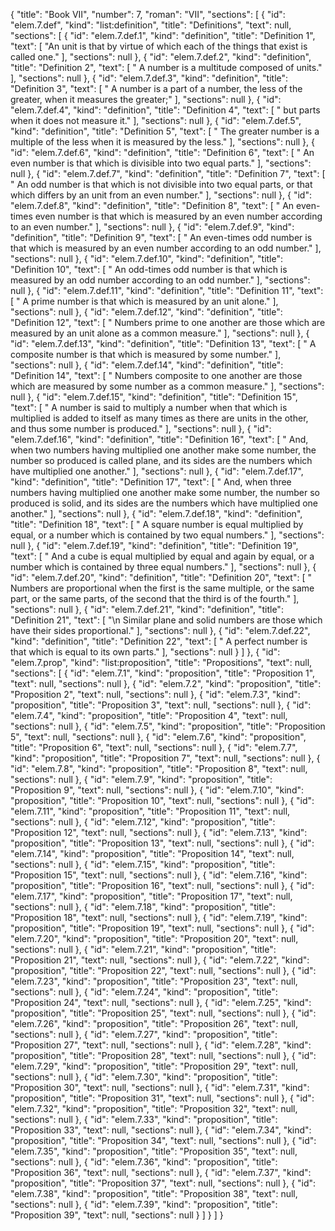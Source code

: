 {
  "title": "Book VII",
  "number": 7,
  "roman": "VII",
  "sections": [
    {
      "id": "elem.7.def",
      "kind": "list:definition",
      "title": "Definitions",
      "text": null,
      "sections": [
        {
          "id": "elem.7.def.1",
          "kind": "definition",
          "title": "Definition 1",
          "text": [
            "An unit is that by virtue of which each of the things that exist is called one."
          ],
          "sections": null
        },
        {
          "id": "elem.7.def.2",
          "kind": "definition",
          "title": "Definition 2",
          "text": [
            " A number is a multitude composed of units."
          ],
          "sections": null
        },
        {
          "id": "elem.7.def.3",
          "kind": "definition",
          "title": "Definition 3",
          "text": [
            " A number is a part of a number, the less of the greater, when it measures the greater;"
          ],
          "sections": null
        },
        {
          "id": "elem.7.def.4",
          "kind": "definition",
          "title": "Definition 4",
          "text": [
            " but parts when it does not measure it."
          ],
          "sections": null
        },
        {
          "id": "elem.7.def.5",
          "kind": "definition",
          "title": "Definition 5",
          "text": [
            " The greater number is a multiple of the less when it is measured by the less."
          ],
          "sections": null
        },
        {
          "id": "elem.7.def.6",
          "kind": "definition",
          "title": "Definition 6",
          "text": [
            " An even number is that which is divisible into two equal parts."
          ],
          "sections": null
        },
        {
          "id": "elem.7.def.7",
          "kind": "definition",
          "title": "Definition 7",
          "text": [
            " An odd number is that which is not divisible into two equal parts, or that which differs by an unit from an even number."
          ],
          "sections": null
        },
        {
          "id": "elem.7.def.8",
          "kind": "definition",
          "title": "Definition 8",
          "text": [
            " An even-times even number is that which is measured by an even number according to an even number."
          ],
          "sections": null
        },
        {
          "id": "elem.7.def.9",
          "kind": "definition",
          "title": "Definition 9",
          "text": [
            " An even-times odd number is that which is measured by an even number according to an odd number."
          ],
          "sections": null
        },
        {
          "id": "elem.7.def.10",
          "kind": "definition",
          "title": "Definition 10",
          "text": [
            " An odd-times odd number is that which is measured by an odd number according to an odd number."
          ],
          "sections": null
        },
        {
          "id": "elem.7.def.11",
          "kind": "definition",
          "title": "Definition 11",
          "text": [
            " A prime number is that which is measured by an unit alone."
          ],
          "sections": null
        },
        {
          "id": "elem.7.def.12",
          "kind": "definition",
          "title": "Definition 12",
          "text": [
            " Numbers prime to one another are those which are measured by an unit alone as a common measure."
          ],
          "sections": null
        },
        {
          "id": "elem.7.def.13",
          "kind": "definition",
          "title": "Definition 13",
          "text": [
            " A composite number is that which is measured by some number."
          ],
          "sections": null
        },
        {
          "id": "elem.7.def.14",
          "kind": "definition",
          "title": "Definition 14",
          "text": [
            " Numbers composite to one another are those which are measured by some number as a common measure."
          ],
          "sections": null
        },
        {
          "id": "elem.7.def.15",
          "kind": "definition",
          "title": "Definition 15",
          "text": [
            " A number is said to multiply a number when that which is multiplied is added to itself as many times as there are units in the other, and thus some number is produced."
          ],
          "sections": null
        },
        {
          "id": "elem.7.def.16",
          "kind": "definition",
          "title": "Definition 16",
          "text": [
            " And, when two numbers having multiplied one another make some number, the number so produced is called plane, and its sides are the numbers which have multiplied one another."
          ],
          "sections": null
        },
        {
          "id": "elem.7.def.17",
          "kind": "definition",
          "title": "Definition 17",
          "text": [
            " And, when three numbers having multiplied one another make some number, the number so produced is solid, and its sides are the numbers which have multiplied one another."
          ],
          "sections": null
        },
        {
          "id": "elem.7.def.18",
          "kind": "definition",
          "title": "Definition 18",
          "text": [
            " A square number is equal multiplied by equal, or a number which is contained by two equal numbers."
          ],
          "sections": null
        },
        {
          "id": "elem.7.def.19",
          "kind": "definition",
          "title": "Definition 19",
          "text": [
            " And a cube is equal multiplied by equal and again by equal, or a number which is contained by three equal numbers."
          ],
          "sections": null
        },
        {
          "id": "elem.7.def.20",
          "kind": "definition",
          "title": "Definition 20",
          "text": [
            " Numbers are proportional when the first is the same multiple, or the same part, or the same parts, of the second that the third is of the fourth."
          ],
          "sections": null
        },
        {
          "id": "elem.7.def.21",
          "kind": "definition",
          "title": "Definition 21",
          "text": [
            "\n       Similar plane and solid numbers are those which have their sides proportional."
          ],
          "sections": null
        },
        {
          "id": "elem.7.def.22",
          "kind": "definition",
          "title": "Definition 22",
          "text": [
            " A perfect number is that which is equal to its own parts."
          ],
          "sections": null
        }
      ]
    },
    {
      "id": "elem.7.prop",
      "kind": "list:proposition",
      "title": "Propositions",
      "text": null,
      "sections": [
        {
          "id": "elem.7.1",
          "kind": "proposition",
          "title": "Proposition 1",
          "text": null,
          "sections": null
        },
        {
          "id": "elem.7.2",
          "kind": "proposition",
          "title": "Proposition 2",
          "text": null,
          "sections": null
        },
        {
          "id": "elem.7.3",
          "kind": "proposition",
          "title": "Proposition 3",
          "text": null,
          "sections": null
        },
        {
          "id": "elem.7.4",
          "kind": "proposition",
          "title": "Proposition 4",
          "text": null,
          "sections": null
        },
        {
          "id": "elem.7.5",
          "kind": "proposition",
          "title": "Proposition 5",
          "text": null,
          "sections": null
        },
        {
          "id": "elem.7.6",
          "kind": "proposition",
          "title": "Proposition 6",
          "text": null,
          "sections": null
        },
        {
          "id": "elem.7.7",
          "kind": "proposition",
          "title": "Proposition 7",
          "text": null,
          "sections": null
        },
        {
          "id": "elem.7.8",
          "kind": "proposition",
          "title": "Proposition 8",
          "text": null,
          "sections": null
        },
        {
          "id": "elem.7.9",
          "kind": "proposition",
          "title": "Proposition 9",
          "text": null,
          "sections": null
        },
        {
          "id": "elem.7.10",
          "kind": "proposition",
          "title": "Proposition 10",
          "text": null,
          "sections": null
        },
        {
          "id": "elem.7.11",
          "kind": "proposition",
          "title": "Proposition 11",
          "text": null,
          "sections": null
        },
        {
          "id": "elem.7.12",
          "kind": "proposition",
          "title": "Proposition 12",
          "text": null,
          "sections": null
        },
        {
          "id": "elem.7.13",
          "kind": "proposition",
          "title": "Proposition 13",
          "text": null,
          "sections": null
        },
        {
          "id": "elem.7.14",
          "kind": "proposition",
          "title": "Proposition 14",
          "text": null,
          "sections": null
        },
        {
          "id": "elem.7.15",
          "kind": "proposition",
          "title": "Proposition 15",
          "text": null,
          "sections": null
        },
        {
          "id": "elem.7.16",
          "kind": "proposition",
          "title": "Proposition 16",
          "text": null,
          "sections": null
        },
        {
          "id": "elem.7.17",
          "kind": "proposition",
          "title": "Proposition 17",
          "text": null,
          "sections": null
        },
        {
          "id": "elem.7.18",
          "kind": "proposition",
          "title": "Proposition 18",
          "text": null,
          "sections": null
        },
        {
          "id": "elem.7.19",
          "kind": "proposition",
          "title": "Proposition 19",
          "text": null,
          "sections": null
        },
        {
          "id": "elem.7.20",
          "kind": "proposition",
          "title": "Proposition 20",
          "text": null,
          "sections": null
        },
        {
          "id": "elem.7.21",
          "kind": "proposition",
          "title": "Proposition 21",
          "text": null,
          "sections": null
        },
        {
          "id": "elem.7.22",
          "kind": "proposition",
          "title": "Proposition 22",
          "text": null,
          "sections": null
        },
        {
          "id": "elem.7.23",
          "kind": "proposition",
          "title": "Proposition 23",
          "text": null,
          "sections": null
        },
        {
          "id": "elem.7.24",
          "kind": "proposition",
          "title": "Proposition 24",
          "text": null,
          "sections": null
        },
        {
          "id": "elem.7.25",
          "kind": "proposition",
          "title": "Proposition 25",
          "text": null,
          "sections": null
        },
        {
          "id": "elem.7.26",
          "kind": "proposition",
          "title": "Proposition 26",
          "text": null,
          "sections": null
        },
        {
          "id": "elem.7.27",
          "kind": "proposition",
          "title": "Proposition 27",
          "text": null,
          "sections": null
        },
        {
          "id": "elem.7.28",
          "kind": "proposition",
          "title": "Proposition 28",
          "text": null,
          "sections": null
        },
        {
          "id": "elem.7.29",
          "kind": "proposition",
          "title": "Proposition 29",
          "text": null,
          "sections": null
        },
        {
          "id": "elem.7.30",
          "kind": "proposition",
          "title": "Proposition 30",
          "text": null,
          "sections": null
        },
        {
          "id": "elem.7.31",
          "kind": "proposition",
          "title": "Proposition 31",
          "text": null,
          "sections": null
        },
        {
          "id": "elem.7.32",
          "kind": "proposition",
          "title": "Proposition 32",
          "text": null,
          "sections": null
        },
        {
          "id": "elem.7.33",
          "kind": "proposition",
          "title": "Proposition 33",
          "text": null,
          "sections": null
        },
        {
          "id": "elem.7.34",
          "kind": "proposition",
          "title": "Proposition 34",
          "text": null,
          "sections": null
        },
        {
          "id": "elem.7.35",
          "kind": "proposition",
          "title": "Proposition 35",
          "text": null,
          "sections": null
        },
        {
          "id": "elem.7.36",
          "kind": "proposition",
          "title": "Proposition 36",
          "text": null,
          "sections": null
        },
        {
          "id": "elem.7.37",
          "kind": "proposition",
          "title": "Proposition 37",
          "text": null,
          "sections": null
        },
        {
          "id": "elem.7.38",
          "kind": "proposition",
          "title": "Proposition 38",
          "text": null,
          "sections": null
        },
        {
          "id": "elem.7.39",
          "kind": "proposition",
          "title": "Proposition 39",
          "text": null,
          "sections": null
        }
      ]
    }
  ]
}
